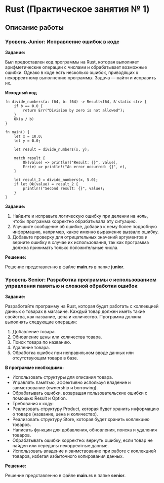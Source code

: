 # Rust (Практическое занятия № 1)
## Описание работы
### Уровень Junior: Исправление ошибок в коде
**Задание:**

Был предоставлен код программы на Rust, которая выполняет арифметические операции с числами и обрабатывает возможные ошибки. Однако в коде есть несколько ошибок, приводящих к некорректному выполнению программы. Задача — найти и исправить их.

**Исходный код**

```
fn divide_numbers(a: f64, b: f64) -> Result<f64, &'static str> {
    if b == 0.0 {
        return Err("Division by zero is not allowed");
    }
    Ok(a / b)
}

fn main() {
    let x = 10.0;
    let y = 0.0;

    let result = divide_numbers(x, y);
    
    match result {
        Ok(value) => println!("Result: {}", value),
        Err(e) => println!("An error occurred: {}", e),
    }

    let result_2 = divide_numbers(x, 5.0);
    if let Ok(value) = result_2 {
        println!("Second result: {}", value);
    }
}
```

**Задание:**
1) Найдите и исправьте логическую ошибку при делении на ноль, чтобы программа корректно обрабатывала эту ситуацию.
2) Улучшите сообщение об ошибке, добавив к нему более подробную информацию, например, какое именно выражение вызвало ошибку.
3) Добавьте проверку для отрицательных значений аргументов и верните ошибку в случае их использования, так как программа должна принимать только положительные числа.

**Решение:**

Решение представленно в файле **main.rs** в папке **junior**.

### Уровень Senior: Разработка программы с использованием управления памятью и сложной обработки ошибок

**Задание:**

Разработайте программу на Rust, которая будет работать с коллекцией данных о товарах в магазине. Каждый товар должен иметь такие свойства, как название, цена и количество. Программа должна выполнять следующие операции:

1) Добавление товара.
2) Обновление цены или количества товара.
3) Поиск товара по названию.
4) Удаление товара.
5) Обработка ошибок при неправильном вводе данных или отсутствующем товаре в базе.

**В программе необходимо:**

- Использовать структуры для описания товара.
- Управлять памятью, эффективно используя владение и заимствование (ownership и borrowing).
- Обрабатывать ошибки, возвращая пользовательские ошибки с помощью Result и Option.
- Требования к коду:
- Реализовать структуру Product, которая будет хранить информацию о товаре (название, цена и количество).
- Реализовать структуру Store, которая будет хранить коллекцию товаров.
- Написать функции для добавления, обновления, поиска и удаления товаров.
- Обрабатывать ошибки корректно: вернуть ошибку, если товар не найден или переданы некорректные данные.
- Использовать владение и заимствование при работе с коллекцией товаров, избегая избыточного копирования данных.

**Решение:**

Решение представленно в файле **main.rs** в папке **senior**.
